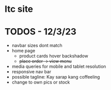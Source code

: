 # Itc site

# TODOS - 12/3/23
* navbar sizes dont match
* home page
  * product cards hover backshadow
  * ~~place order -> view menu~~
* media queries for mobile and tablet resolution
* responsive nav bar
* possible tagline: Kay sarap kang coffeeling
* change to own pics or stock
